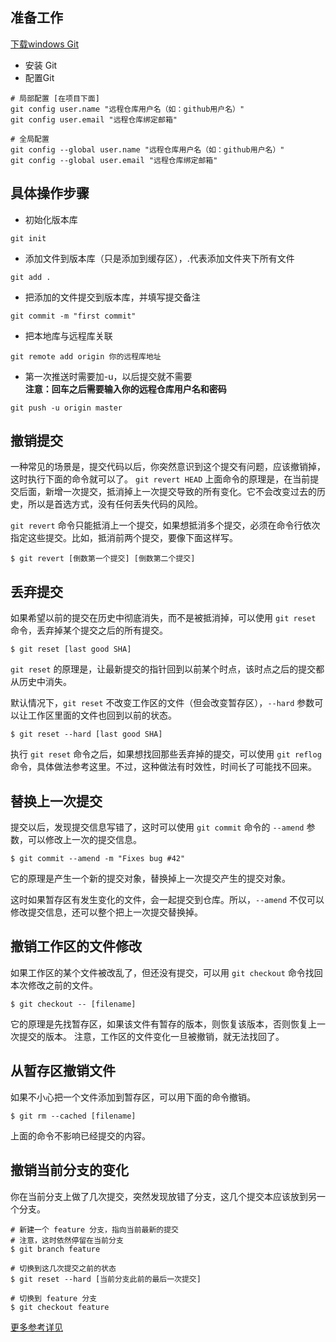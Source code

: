 ## 准备工作
[下载windows Git](https://github.com/git-for-windows/git/releases/download/v2.24.0.windows.2/Git-2.24.0.2-64-bit.exe)
* 安装 Git
* 配置Git
```
# 局部配置 [在项目下面]
git config user.name "远程仓库用户名（如：github用户名）"
git config user.email "远程仓库绑定邮箱"

# 全局配置
git config --global user.name "远程仓库用户名（如：github用户名）"
git config --global user.email "远程仓库绑定邮箱"
```

## 具体操作步骤

* 初始化版本库
```
git init 
```
* 添加文件到版本库（只是添加到缓存区），.代表添加文件夹下所有文件
```
git add .
```
* 把添加的文件提交到版本库，并填写提交备注
```
git commit -m "first commit"  
```
* 把本地库与远程库关联
```
git remote add origin 你的远程库地址 
```
* 第一次推送时需要加-u，以后提交就不需要  
    **注意：回车之后需要输入你的远程仓库用户名和密码**
```
git push -u origin master 
```

## 撤销提交
一种常见的场景是，提交代码以后，你突然意识到这个提交有问题，应该撤销掉，这时执行下面的命令就可以了。
```git revert HEAD```
上面命令的原理是，在当前提交后面，新增一次提交，抵消掉上一次提交导致的所有变化。它不会改变过去的历史，所以是首选方式，没有任何丢失代码的风险。

`git revert` 命令只能抵消上一个提交，如果想抵消多个提交，必须在命令行依次指定这些提交。比如，抵消前两个提交，要像下面这样写。

```
$ git revert [倒数第一个提交] [倒数第二个提交]
```
## 丢弃提交
如果希望以前的提交在历史中彻底消失，而不是被抵消掉，可以使用 `git reset` 命令，丢弃掉某个提交之后的所有提交。

```
$ git reset [last good SHA]
```

`git reset` 的原理是，让最新提交的指针回到以前某个时点，该时点之后的提交都从历史中消失。

默认情况下，`git reset` 不改变工作区的文件（但会改变暂存区），`--hard` 参数可以让工作区里面的文件也回到以前的状态。

```
$ git reset --hard [last good SHA]
```

执行 `git reset` 命令之后，如果想找回那些丢弃掉的提交，可以使用 `git reflog` 命令，具体做法参考这里。不过，这种做法有时效性，时间长了可能找不回来。
## 替换上一次提交
提交以后，发现提交信息写错了，这时可以使用 `git commit` 命令的 `--amend`  参数，可以修改上一次的提交信息。
```
$ git commit --amend -m "Fixes bug #42"
```

它的原理是产生一个新的提交对象，替换掉上一次提交产生的提交对象。

这时如果暂存区有发生变化的文件，会一起提交到仓库。所以，`--amend` 不仅可以修改提交信息，还可以整个把上一次提交替换掉。
## 撤销工作区的文件修改
如果工作区的某个文件被改乱了，但还没有提交，可以用 `git checkout` 命令找回本次修改之前的文件。
```
$ git checkout -- [filename]
```
它的原理是先找暂存区，如果该文件有暂存的版本，则恢复该版本，否则恢复上一次提交的版本。
注意，工作区的文件变化一旦被撤销，就无法找回了。
## 从暂存区撤销文件
如果不小心把一个文件添加到暂存区，可以用下面的命令撤销。
```
$ git rm --cached [filename]
```
上面的命令不影响已经提交的内容。

## 撤销当前分支的变化
你在当前分支上做了几次提交，突然发现放错了分支，这几个提交本应该放到另一个分支。
```
# 新建一个 feature 分支，指向当前最新的提交
# 注意，这时依然停留在当前分支
$ git branch feature

# 切换到这几次提交之前的状态
$ git reset --hard [当前分支此前的最后一次提交]

# 切换到 feature 分支
$ git checkout feature
```

[更多参考详见](https://www.liaoxuefeng.com/wiki/896043488029600)

